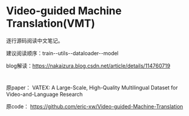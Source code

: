# Video-guided Machine Translation(VMT)

逐行源码阅读中文笔记。

建议阅读顺序：train--utils--dataloader--model

blog解读：https://nakaizura.blog.csdn.net/article/details/114760719

#

原paper： VATEX: A Large-Scale, High-Quality Multilingual Dataset for Video-and-Language Research

原code： https://github.com/eric-xw/Video-guided-Machine-Translation
